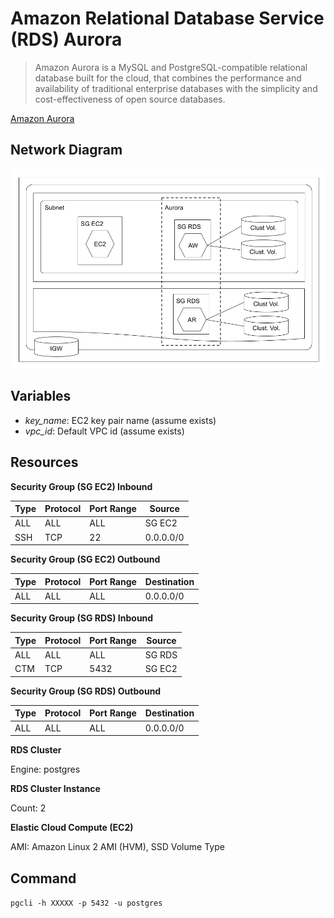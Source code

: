 # Amazon Relational Database Service (RDS) Aurora

> Amazon Aurora is a MySQL and PostgreSQL-compatible relational database built for the cloud, that combines the performance and availability of traditional enterprise databases with the simplicity and cost-effectiveness of open source databases.

[Amazon Aurora](https://aws.amazon.com/rds/aurora/)

## Network Diagram

![Network Diagram](aws-rds-aurora.png)

## Variables

- *key_name*: EC2 key pair name (assume exists)
- *vpc_id*: Default VPC id (assume exists)

## Resources

**Security Group (SG EC2) Inbound**

| Type  | Protocol | Port Range | Source    |
| ----- | -------- | ---------- | --------- |
| ALL   | ALL      | ALL        | SG EC2    |
| SSH   | TCP      | 22         | 0.0.0.0/0 |

**Security Group (SG EC2) Outbound**

| Type  | Protocol | Port Range | Destination |
| ----- | -------- | ---------- | ----------- |
| ALL   | ALL      | ALL        | 0.0.0.0/0   |

**Security Group (SG RDS) Inbound**

| Type  | Protocol | Port Range | Source |
| ----- | -------- | ---------- | ------ |
| ALL   | ALL      | ALL        | SG RDS |
| CTM   | TCP      | 5432       | SG EC2 |

**Security Group (SG RDS) Outbound**

| Type  | Protocol | Port Range | Destination |
| ----- | -------- | ---------- | ----------- |
| ALL   | ALL      | ALL        | 0.0.0.0/0   |

**RDS Cluster**

Engine: postgres

**RDS Cluster Instance**

Count: 2

**Elastic Cloud Compute (EC2)**

AMI: Amazon Linux 2 AMI (HVM), SSD Volume Type

## Command

`pgcli -h XXXXX -p 5432 -u postgres`
